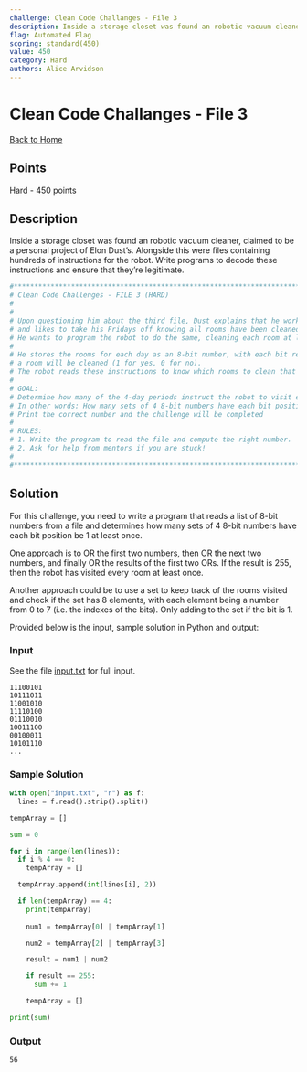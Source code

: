```yaml
---
challenge: Clean Code Challanges - File 3
description: Inside a storage closet was found an robotic vacuum cleaner, claimed to be a personal project of Elon Dust’s. Alongside this were files containing hundreds of instructions for the robot. Write programs to decode these instructions and ensure that they’re legitimate.
flag: Automated Flag
scoring: standard(450)
value: 450
category: Hard
authors: Alice Arvidson
---
```


# Clean Code Challanges - File 3

[Back to Home](../../README.md)

## Points

Hard - 450 points

## Description

Inside a storage closet was found an robotic vacuum cleaner, claimed to be a personal project of Elon Dust’s. Alongside this were files containing hundreds of instructions for the robot. Write programs to decode these instructions and ensure that they’re legitimate.

```python
#********************************************************************************************
# Clean Code Challenges - FILE 3 (HARD)
#
# 
# Upon questioning him about the third file, Dust explains that he works 4 days a week 
# and likes to take his Fridays off knowing all rooms have been cleaned at least once that week. 
# He wants to program the robot to do the same, cleaning each room at least once in each 4 day period. 
#
# He stores the rooms for each day as an 8-bit number, with each bit representing whether
# a room will be cleaned (1 for yes, 0 for no). 
# The robot reads these instructions to know which rooms to clean that day.
#
# GOAL: 
# Determine how many of the 4-day periods instruct the robot to visit every room at least once.
# In other words: How many sets of 4 8-bit numbers have each bit position be 1 at least once?
# Print the correct number and the challenge will be completed
#
# RULES:
# 1. Write the program to read the file and compute the right number.
# 2. Ask for help from mentors if you are stuck!
#
#********************************************************************************************
```

## Solution

For this challenge, you need to write a program that reads a list of 8-bit numbers from a file and determines how many sets of 4 8-bit numbers have each bit position be 1 at least once.

One approach is to OR the first two numbers, then OR the next two numbers, and finally OR the results of the first two ORs. If the result is 255, then the robot has visited every room at least once.

Another approach could be to use a set to keep track of the rooms visited and check if the set has 8 elements, with each element being a number from 0 to 7 (i.e. the indexes of the bits). Only adding to the set if the bit is 1.

Provided below is the input, sample solution in Python and output:

### Input

See the file [input.txt](input.txt) for full input.
```plaintext
11100101
10111011
11001010
11110100
01110010
10011100
00100011
10101110
...
```

### Sample Solution

```python
with open("input.txt", "r") as f:
  lines = f.read().strip().split()

tempArray = []

sum = 0

for i in range(len(lines)):
  if i % 4 == 0:
    tempArray = []

  tempArray.append(int(lines[i], 2))

  if len(tempArray) == 4:
    print(tempArray)
    
    num1 = tempArray[0] | tempArray[1]

    num2 = tempArray[2] | tempArray[3]

    result = num1 | num2

    if result == 255:
      sum += 1

    tempArray = []

print(sum)
```

### Output

```plaintext
56
```
